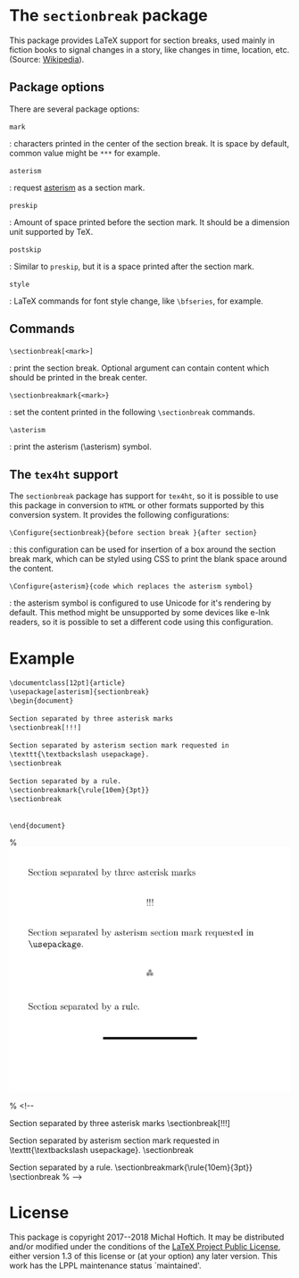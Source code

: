# The `sectionbreak` package

This package provides LaTeX support for section breaks, used mainly in fiction
books to signal changes in a story, like changes in time, location, etc.
(Source: [Wikipedia](https://en.wikipedia.org/wiki/Section_(typography))).


## Package options

There are several package options:

`mark`

:  characters printed in the center of the section break. It is space by default, common value might be `***` for example.

`asterism`  

:  request [asterism](https://en.wikipedia.org/wiki/Asterism_(typography)) as a section mark.

`preskip` 

:  Amount of space printed before the section mark. It should be a dimension unit supported by TeX.

`postskip`

:   Similar to `preskip`, but it is a space printed after the section mark.

`style` 

:  LaTeX commands for font style change, like `\bfseries`, for example.

## Commands

`\sectionbreak[<mark>]`

:  print the section break. Optional argument can contain content which should be printed in the break center.

`\sectionbreakmark{<mark>}`

:  set the content printed in the following `\sectionbreak` commands.

`\asterism`

:  print the asterism (\asterism) symbol.

## The `tex4ht` support

The `sectionbreak` package has support for `tex4ht`, so it is possible to use
this package in conversion to `HTML` or other formats supported by this
conversion system. It provides the following configurations:

`\Configure{sectionbreak}{before section break }{after section}`

:  this configuration can be used for insertion of a box around the section break mark, which can be styled using CSS to print the blank space around the content. 

`\Configure{asterism}{code which replaces the asterism symbol}`

:  the asterism symbol is configured to use Unicode for it's rendering by default. This method might be unsupported by some devices like e-Ink readers, so it is possible to set a different code using this configuration.

# Example


    \documentclass[12pt]{article}
    \usepackage[asterism]{sectionbreak}
    \begin{document}
    
    Section separated by three asterisk marks
    \sectionbreak[!!!]
    
    Section separated by asterism section mark requested in \texttt{\textbackslash usepackage}.
    \sectionbreak
    
    Section separated by a rule.
    \sectionbreakmark{\rule{10em}{3pt}}
    \sectionbreak
    
    
    \end{document}

% <img src="https://raw.githubusercontent.com/michal-h21/sectionbreak/master/sectionbreak-example.png" >

% <!--

Section separated by three asterisk marks
\sectionbreak[!!!]

Section separated by asterism section mark requested in \texttt{\textbackslash usepackage}.
\sectionbreak

Section separated by a rule.
\sectionbreakmark{\rule{10em}{3pt}}
\sectionbreak
% -->

# License

This package is copyright 2017--2018 Michal Hoftich.
It may be distributed and/or modified under the
conditions of the [LaTeX Project Public License](http://www.latex-project.org/lppl.txt), either version 1.3
of this license or (at your option) any later version.
This work has the LPPL maintenance status `maintained'.

